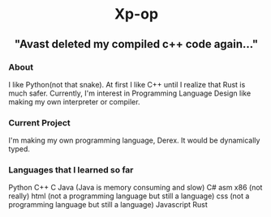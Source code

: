 <div align="center">
  <h1>Xp-op</h1>
  <h2>"Avast deleted my compiled c++ code again..."</h2>
</div>

### About
I like Python(not that snake). At first I like C++ until I realize that Rust is much safer.
Currently, I'm interest in Programming Language Design like making my own interpreter or compiler.

### Current Project
I'm making my own programming language, Derex. It would be dynamically typed.

### Languages that I learned so far
Python
C++
C
Java (Java is memory consuming and slow)
C#
asm x86 (not really)
html (not a programming language but still a language)
css (not a programming language but still a language)
Javascript
Rust
